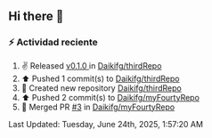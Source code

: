 ## Hi there 👋

<!--
**Daikifg/Daikifg** is a ✨ _special_ ✨ repository because its `README.md` (this file) appears on your GitHub profile.

Here are some ideas to get you started:

- 🔭 I’m currently working on ...
- 🌱 I’m currently learning ...
- 👯 I’m looking to collaborate on ...
- 🤔 I’m looking for help with ...
- 💬 Ask me about ...
- 📫 How to reach me: ...
- 😄 Pronouns: ...
- ⚡ Fun fact: ...
-->

### :zap: Actividad reciente
<!--RECENT_ACTIVITY:start-->
1. ✌️ Released [v0.1.0 ](https://github.com/Daikifg/thirdRepo/releases/tag/v0.1.0) in [Daikifg/thirdRepo](https://github.com/Daikifg/thirdRepo)<br>
2. ⬆️ Pushed 1 commit(s) to [Daikifg/thirdRepo](https://github.com/Daikifg/thirdRepo)<br>
3. 📔 Created new repository [Daikifg/thirdRepo](https://github.com/Daikifg/thirdRepo)<br>
4. ⬆️ Pushed 2 commit(s) to [Daikifg/myFourtyRepo](https://github.com/Daikifg/myFourtyRepo)<br>
5. 🎉 Merged PR [#3](https://github.com/Daikifg/myFourtyRepo/pull/3) in [Daikifg/myFourtyRepo](https://github.com/Daikifg/myFourtyRepo)<br>
<!--RECENT_ACTIVITY:end-->
<!--RECENT_ACTIVITY:last_update-->
Last Updated: Tuesday, June 24th, 2025, 1:57:20 AM
<!--RECENT_ACTIVITY:last_update_end-->
